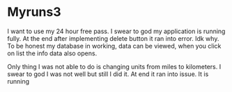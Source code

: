# Myruns3
I want to use my 24 hour free pass. I swear to god my application is running fully. At the end after implementing delete button it ran into error. Idk why. To be honest my database in working, data can be viewed, when you click on list the info data also opens.

Only thing I was not able to do is changing units from miles to kilometers. I swear to god I was not well but still I did it. At end it ran into issue. It is running
